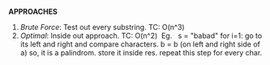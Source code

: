 **APPROACHES**
​
1. *Brute Force*: Test out every substring. TC: O(n^3)
​
2. *Optimal*: Inside out approach. TC: O(n^2)
​
Eg.   s = "babad"
for i=1:
go to its left and right and compare characters.
b = b (on left and right side of a)
so, it is a palindrom. store it inside res.
repeat this step for every char.